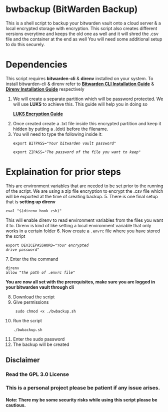 # bwbackup (BitWarden Backup)
This is a shell script to backup your bitwarden vault onto a cloud server & a local encrypted storage with encryption.
This script also creates different versions everytime and keeps the old one as well and it will shred the .csv file and the container at the end as well
You will need some additional setup to do this securely.

# Dependencies
  This script requires **bitwarden-cli** & **direnv** installed on your system. To install bitwarden-cli & direnv refer to **[Bitwarden CLI Installation Guide](https://bitwarden.com/help/cli/)** & **[Direnv Installation Guide](https://github.com/direnv/direnv/blob/master/docs/installation.md)** respectively

1. We will create a separate partition which will be password protected. We will use **LUKS** to achieve this. This guide will help you in doing so
      **<p>[LUKS Encryption Guide](https://www.redhat.com/sysadmin/disk-encryption-luks)</p>**
3. Once created create a .txt file inside this encrypted partition and keep it hidden by putting a .(dot) before the filename.
4. You will need to type the following inside it:
      <p><dir="auto"><code>export BITPASS=<i>"Your bitwarden vault password"</i></code></p>
      <p><dir="auto"><code>export ZIPASS=<i>"The password of the file you want to keep"</i></code></p>

# Explaination for prior steps

  This are environment variables that are needed to be set prior to the running of the script. We are using a zip file encryption to encrypt the .csv file which will be exported at the time of creating backup.
5. There is one final setup that is **setting up direnv**
      <p><code>eval "$(direnv hook zsh)"</code></p>
    This will enable direnv to read environment variables from the files you want it to. Direnv is kind of like setting a local environment variable that only works in a certain folder
6. Now create a <code>.envrc</code> file where you have stored the script 
      <p><code>export DEVICEPASSWORD=<i>"Your encrypted drive password"</i></code></p>
7. Enter the the command 
      <p><code>direnv allow <i>"The path of .envrc file"</i></code></p>
**You are now all set with the prerequisites, make sure you are logged in your bitwarden vault through cli**

8. Download the script
9. Give permissions
      <p><dir="auto"><code> sudo chmod +x ./bwbackup.sh </code></p>
10. Run the script
      <p><dir="auto"><code>./bwbackup.sh</code></p>
11. Enter the sudo password
12. The backup will be created

## Disclaimer
### Read the GPL 3.0 License

### This is a personal project please be patient if any issue arises.

#### Note: There my be some security risks while using this script please be cautious.
